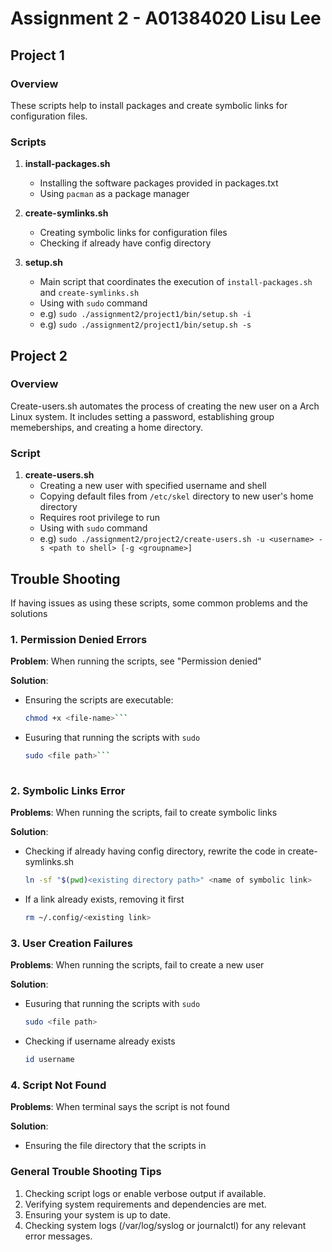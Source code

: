 # Assignment 2 - A01384020 Lisu Lee

## Project 1

### Overview
These scripts help to install packages and create symbolic links for configuration files.

### Scripts
1. **install-packages.sh**
    - Installing the software packages provided in packages.txt 
    - Using `pacman` as a package manager

2. **create-symlinks.sh**
    - Creating symbolic links for configuration files
    - Checking if already have config directory

3. **setup.sh**
    - Main script that coordinates the execution of `install-packages.sh` and `create-symlinks.sh`
    - Using with `sudo` command
    - e.g) `sudo ./assignment2/project1/bin/setup.sh -i`   
    - e.g) `sudo ./assignment2/project1/bin/setup.sh -s`   

## Project 2

### Overview
Create-users.sh automates the process of creating the new user on a Arch Linux system. 
It includes setting a password, establishing group memeberships, and creating a home directory.

### Script
1. **create-users.sh**
    - Creating a new user with specified username and shell
    - Copying default files from `/etc/skel` directory to new user's home directory
    - Requires root privilege to run
    - Using with `sudo` command
    - e.g) `sudo ./assignment2/project2/create-users.sh -u <username> -s <path to shell> [-g <groupname>]`

## Trouble Shooting
If having issues as using these scripts, some common problems and the solutions

### 1. Permission Denied Errors

**Problem**: When running the scripts, see "Permission denied"

**Solution**: 
- Ensuring the scripts are executable:
    ```bash
    chmod +x <file-name>```
    
- Eusuring that running the scripts with `sudo`
    ```bash
    sudo <file path>```
        

### 2. Symbolic Links Error

**Problems**: When running the scripts, fail to create symbolic links

**Solution**:
- Checking if already having config directory, rewrite the code in create-symlinks.sh
    ```bash
    ln -sf "$(pwd)<existing directory path>" <name of symbolic link>
    ```

- If a link already exists, removing it first
    ```bash
    rm ~/.config/<existing link>
    ```

### 3. User Creation Failures

**Problems**: When running the scripts, fail to create a new user

**Solution**:
- Eusuring that running the scripts with `sudo`
    ```bash
    sudo <file path>
    ```

- Checking if username already exists
    ```bash
    id username
    ```

### 4. Script Not Found

**Problems**: When terminal says the script is not found

**Solution**:
- Ensuring the file directory that the scripts in


### General Trouble Shooting Tips
1. Checking script logs or enable verbose output if available.
2. Verifying system requirements and dependencies are met.
3. Ensuring your system is up to date.
4. Checking system logs (/var/log/syslog or journalctl) for any relevant error messages.



